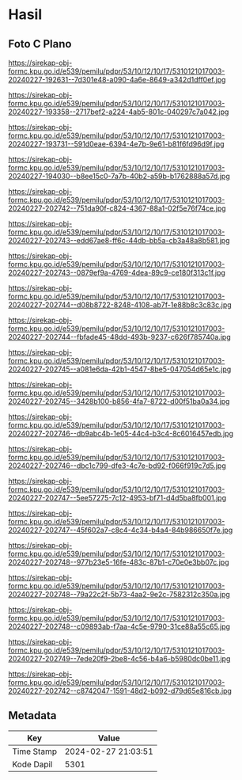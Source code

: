 # Hasil

## Foto C Plano

https://sirekap-obj-formc.kpu.go.id/e539/pemilu/pdpr/53/10/12/10/17/5310121017003-20240227-192631--7d301e48-a090-4a6e-8649-a342d1dff0ef.jpg

https://sirekap-obj-formc.kpu.go.id/e539/pemilu/pdpr/53/10/12/10/17/5310121017003-20240227-193358--2717bef2-a224-4ab5-801c-040297c7a042.jpg

https://sirekap-obj-formc.kpu.go.id/e539/pemilu/pdpr/53/10/12/10/17/5310121017003-20240227-193731--591d0eae-6394-4e7b-9e61-b81f6fd96d9f.jpg

https://sirekap-obj-formc.kpu.go.id/e539/pemilu/pdpr/53/10/12/10/17/5310121017003-20240227-194030--b8ee15c0-7a7b-40b2-a59b-b1762888a57d.jpg

https://sirekap-obj-formc.kpu.go.id/e539/pemilu/pdpr/53/10/12/10/17/5310121017003-20240227-202742--751da90f-c824-4367-88a1-02f5e76f74ce.jpg

https://sirekap-obj-formc.kpu.go.id/e539/pemilu/pdpr/53/10/12/10/17/5310121017003-20240227-202743--edd67ae8-ff6c-44db-bb5a-cb3a48a8b581.jpg

https://sirekap-obj-formc.kpu.go.id/e539/pemilu/pdpr/53/10/12/10/17/5310121017003-20240227-202743--0879ef9a-4769-4dea-89c9-ce180f313c1f.jpg

https://sirekap-obj-formc.kpu.go.id/e539/pemilu/pdpr/53/10/12/10/17/5310121017003-20240227-202744--d08b8722-8248-4108-ab7f-1e88b8c3c83c.jpg

https://sirekap-obj-formc.kpu.go.id/e539/pemilu/pdpr/53/10/12/10/17/5310121017003-20240227-202744--fbfade45-48dd-493b-9237-c626f785740a.jpg

https://sirekap-obj-formc.kpu.go.id/e539/pemilu/pdpr/53/10/12/10/17/5310121017003-20240227-202745--a081e6da-42b1-4547-8be5-047054d65e1c.jpg

https://sirekap-obj-formc.kpu.go.id/e539/pemilu/pdpr/53/10/12/10/17/5310121017003-20240227-202745--3428b100-b856-4fa7-8722-d00f51ba0a34.jpg

https://sirekap-obj-formc.kpu.go.id/e539/pemilu/pdpr/53/10/12/10/17/5310121017003-20240227-202746--db9abc4b-1e05-44c4-b3c4-8c6016457edb.jpg

https://sirekap-obj-formc.kpu.go.id/e539/pemilu/pdpr/53/10/12/10/17/5310121017003-20240227-202746--dbc1c799-dfe3-4c7e-bd92-f066f919c7d5.jpg

https://sirekap-obj-formc.kpu.go.id/e539/pemilu/pdpr/53/10/12/10/17/5310121017003-20240227-202747--5ee57275-7c12-4953-bf71-d4d5ba8fb001.jpg

https://sirekap-obj-formc.kpu.go.id/e539/pemilu/pdpr/53/10/12/10/17/5310121017003-20240227-202747--45f602a7-c8c4-4c34-b4a4-84b986650f7e.jpg

https://sirekap-obj-formc.kpu.go.id/e539/pemilu/pdpr/53/10/12/10/17/5310121017003-20240227-202748--977b23e5-16fe-483c-87b1-c70e0e3bb07c.jpg

https://sirekap-obj-formc.kpu.go.id/e539/pemilu/pdpr/53/10/12/10/17/5310121017003-20240227-202748--79a22c2f-5b73-4aa2-9e2c-7582312c350a.jpg

https://sirekap-obj-formc.kpu.go.id/e539/pemilu/pdpr/53/10/12/10/17/5310121017003-20240227-202748--c09893ab-f7aa-4c5e-9790-31ce88a55c65.jpg

https://sirekap-obj-formc.kpu.go.id/e539/pemilu/pdpr/53/10/12/10/17/5310121017003-20240227-202749--7ede20f9-2be8-4c56-b4a6-b5980dc0be11.jpg

https://sirekap-obj-formc.kpu.go.id/e539/pemilu/pdpr/53/10/12/10/17/5310121017003-20240227-202742--c8742047-1591-48d2-b092-d79d65e816cb.jpg


## Metadata

| Key        | Value               |
| ---------- | ------------------- |
| Time Stamp | 2024-02-27 21:03:51 |
| Kode Dapil | 5301                |



